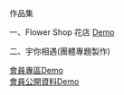 作品集



一、Flower Shop 花店   <a href="https://ChangStacy.github.io/FlowerShop/Home.html"  target="_blank">Demo</a>




二、宇你相遇(團體專題製作)

 <a href="https://ChangStacy.github.io/spacemeet/personalFile.html"  target="_blank">會員專區Demo</a>
<br>
 <a href="https://ChangStacy.github.io/spacemeet/publicprofile.html"  target="_blank">會員公開資料Demo</a>

  
